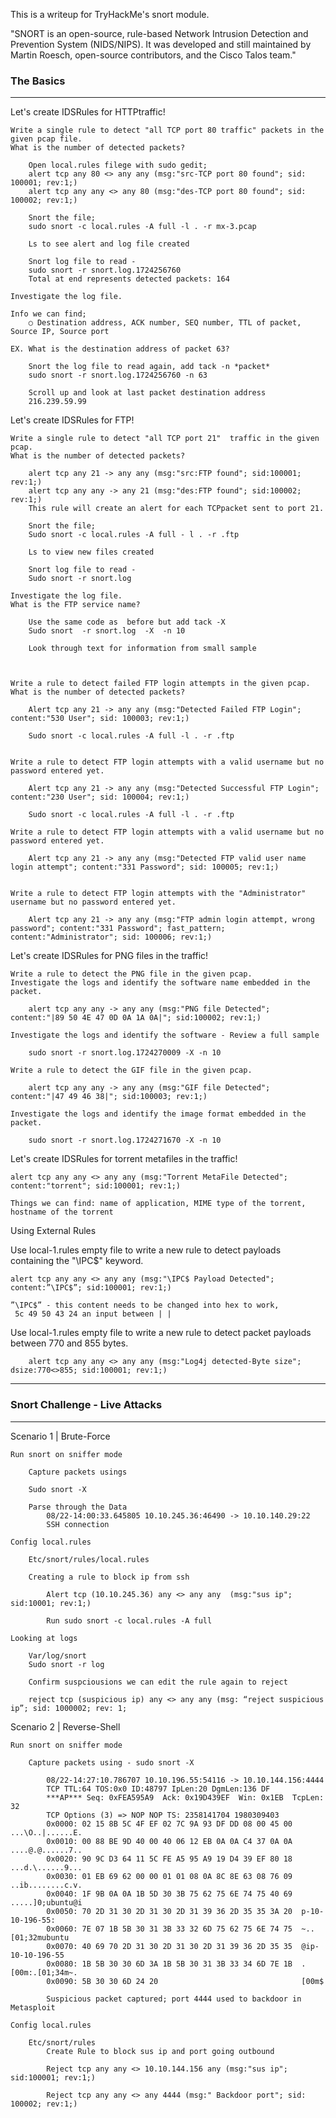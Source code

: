 This is a writeup for TryHackMe's snort module. 

"SNORT is an open-source, rule-based Network Intrusion Detection and Prevention System (NIDS/NIPS). It was developed and still maintained by Martin Roesch, open-source contributors, and the Cisco Talos team."  



### The Basics
---
Let's create IDSRules for HTTPtraffic!
	
	Write a single rule to detect "all TCP port 80 traffic" packets in the given pcap file. 
	What is the number of detected packets?
	
		Open local.rules filege with sudo gedit;
		alert tcp any 80 <> any any (msg:"src-TCP port 80 found"; sid: 100001; rev:1;)
		alert tcp any any <> any 80 (msg:"des-TCP port 80 found"; sid: 100002; rev:1;)
		
		Snort the file;
		sudo snort -c local.rules -A full -l . -r mx-3.pcap
		
		Ls to see alert and log file created
		
		Snort log file to read - 
		sudo snort -r snort.log.1724256760
		Total at end represents detected packets: 164
	
	Investigate the log file.
	
	Info we can find;
		○ Destination address, ACK number, SEQ number, TTL of packet, Source IP, Source port
	
	EX. What is the destination address of packet 63?
	
		Snort the log file to read again, add tack -n *packet*
		sudo snort -r snort.log.1724256760 -n 63
		
		Scroll up and look at last packet destination address
		216.239.59.99
	
	
Let's create IDSRules for FTP!

	Write a single rule to detect "all TCP port 21"  traffic in the given pcap.
	What is the number of detected packets?
	
		alert tcp any 21 -> any any (msg:"src:FTP found"; sid:100001; rev:1;)
		alert tcp any any -> any 21 (msg:"des:FTP found"; sid:100002; rev:1;)
		This rule will create an alert for each TCPpacket sent to port 21.
	
		Snort the file;
		Sudo snort -c local.rules -A full - l . -r .ftp
		
		Ls to view new files created
		
		Snort log file to read - 
		Sudo snort -r snort.log
	
	Investigate the log file.
	What is the FTP service name?
		
		Use the same code as  before but add tack -X 
		Sudo snort  -r snort.log  -X  -n 10
		
		Look through text for information from small sample
	
	
	
	Write a rule to detect failed FTP login attempts in the given pcap.
	What is the number of detected packets?
	
		Alert tcp any 21 -> any any (msg:"Detected Failed FTP Login"; content:"530 User"; sid: 100003; rev:1;) 
		
		Sudo snort -c local.rules -A full -l . -r .ftp
		
		
	Write a rule to detect FTP login attempts with a valid username but no password entered yet.
	
		Alert tcp any 21 -> any any (msg:"Detected Successful FTP Login"; content:"230 User"; sid: 100004; rev:1;) 
		
		Sudo snort -c local.rules -A full -l . -r .ftp
		
	Write a rule to detect FTP login attempts with a valid username but no password entered yet.
	
		Alert tcp any 21 -> any any (msg:"Detected FTP valid user name login attempt"; content:"331 Password"; sid: 100005; rev:1;) 
		
	
	Write a rule to detect FTP login attempts with the "Administrator" username but no password entered yet.
	
		Alert tcp any 21 -> any any (msg:"FTP admin login attempt, wrong password"; content:"331 Password"; fast_pattern; content:"Administrator"; sid: 100006; rev:1;) 
		
	
Let's create IDSRules for PNG files in the traffic!
	
	Write a rule to detect the PNG file in the given pcap.
	Investigate the logs and identify the software name embedded in the packet.
	
		alert tcp any any -> any any (msg:"PNG file Detected"; content:"|89 50 4E 47 0D 0A 1A 0A|"; sid:100002; rev:1;)
	
	Investigate the logs and identify the software - Review a full sample
		
		sudo snort -r snort.log.1724270009 -X -n 10
		
	Write a rule to detect the GIF file in the given pcap.
	
		alert tcp any any -> any any (msg:"GIF file Detected"; content:"|47 49 46 38|"; sid:100003; rev:1;)
	
	Investigate the logs and identify the image format embedded in the packet.
	
		sudo snort -r snort.log.1724271670 -X -n 10
		

Let's create IDSRules for torrent metafiles in the traffic!
	
	alert tcp any any <> any any (msg:"Torrent MetaFile Detected"; content:"torrent"; sid:100001; rev:1;)
	
	Things we can find: name of application, MIME type of the torrent, hostname of the torrent
	


Using External Rules

Use local-1.rules empty file to write a new rule to detect payloads containing the "\IPC$" keyword.

	alert tcp any any <> any any (msg:"\IPC$ Payload Detected"; content:”\IPC$”; sid:100001; rev:1;)
	
	”\IPC$” - this content needs to be changed into hex to work, 
	 5c 49 50 43 24 an input between | |
	
	
Use local-1.rules empty file to write a new rule to detect packet payloads between 770 and 855 bytes.
	
	
		alert tcp any any <> any any (msg:"Log4j detected-Byte size"; dsize:770<>855; sid:100001; rev:1;)

---

### Snort Challenge - Live Attacks
---
Scenario 1 | Brute-Force

	Run snort on sniffer mode
	
		Capture packets usings
		
		Sudo snort -X
		
		Parse through the Data
			08/22-14:00:33.645805 10.10.245.36:46490 -> 10.10.140.29:22
			SSH connection
	
	Config local.rules
	
		Etc/snort/rules/local.rules
		
		Creating a rule to block ip from ssh
		
			Alert tcp (10.10.245.36) any <> any any  (msg:"sus ip"; sid:10001; rev:1;)
			
			Run sudo snort -c local.rules -A full
			
	Looking at logs
	
		Var/log/snort
		Sudo snort -r log
		
		Confirm suspciousions we can edit the rule again to reject
		
		reject tcp (suspicious ip) any <> any any (msg: “reject suspicious ip”; sid: 1000002; rev: 1;
	
	
	
	
Scenario 2 | Reverse-Shell

	Run snort on sniffer mode
		
		Capture packets using - sudo snort -X
		
			08/22-14:27:10.786707 10.10.196.55:54116 -> 10.10.144.156:4444
			TCP TTL:64 TOS:0x0 ID:48797 IpLen:20 DgmLen:136 DF
			***AP*** Seq: 0xFEA595A9  Ack: 0x19D439EF  Win: 0x1EB  TcpLen: 32
			TCP Options (3) => NOP NOP TS: 2358141704 1980309403 
			0x0000: 02 15 8B 5C 4F EF 02 7C 9A 93 DF DD 08 00 45 00  ...\O..|......E.
			0x0010: 00 88 BE 9D 40 00 40 06 12 EB 0A 0A C4 37 0A 0A  ....@.@......7..
			0x0020: 90 9C D3 64 11 5C FE A5 95 A9 19 D4 39 EF 80 18  ...d.\......9...
			0x0030: 01 EB 69 62 00 00 01 01 08 0A 8C 8E 63 08 76 09  ..ib........c.v.
			0x0040: 1F 9B 0A 0A 1B 5D 30 3B 75 62 75 6E 74 75 40 69  .....]0;ubuntu@i
			0x0050: 70 2D 31 30 2D 31 30 2D 31 39 36 2D 35 35 3A 20  p-10-10-196-55: 
			0x0060: 7E 07 1B 5B 30 31 3B 33 32 6D 75 62 75 6E 74 75  ~..[01;32mubuntu
			0x0070: 40 69 70 2D 31 30 2D 31 30 2D 31 39 36 2D 35 35  @ip-10-10-196-55
			0x0080: 1B 5B 30 30 6D 3A 1B 5B 30 31 3B 33 34 6D 7E 1B  .[00m:.[01;34m~.
			0x0090: 5B 30 30 6D 24 20                                [00m$ 
			
			Suspicious packet captured; port 4444 used to backdoor in Metasploit
		
	Config local.rules
		
		Etc/snort/rules
			Create Rule to block sus ip and port going outbound
			
			Reject tcp any any <> 10.10.144.156 any (msg:"sus ip"; sid:100001; rev:1;)
			
			Reject tcp any any <> any 4444 (msg:" Backdoor port"; sid: 100002; rev:1;)
			
			
		



